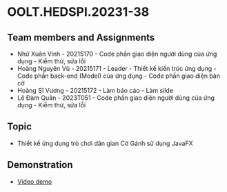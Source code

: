 # OOLT.HEDSPI.20231-38
## Team members and Assignments
  - Nhữ Xuân Vinh - 20215170 - Code phần giao diện người dùng của ứng dụng - Kiểm thử, sửa lỗi
  - Hoàng Nguyên Vũ - 20215171 - Leader - Thiết kế kiến trúc ứng dụng - Code phần back-end (Model) của ứng dụng - Code phần giao diện bàn cờ
  - Hoàng Sĩ Vương - 20215172 - Làm báo cáo - Làm silde
  - Lê Đàm Quân - 2023T051 - Code phần giao diện người dùng của ứng dụng - Kiểm thử, sửa lỗi
## Topic
  - Thiết kế ứng dụng trò chơi dân gian Cờ Gánh sử dụng JavaFX
## Demonstration
  - [Video demo](https://www.youtube.com/watch?v=DlnxOi1VFT0&ab_channel=V%C5%A9Ho%C3%A0ng)